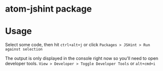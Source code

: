 # atom-jshint package

Usage
===

Select some code, then hit `ctrl+alt+j` or click `Packages > JSHint > Run against selection`

The output is only displayed in the console right now so you'll need to open developer tools. `View > Developer > Toggle Developer Tools` or `alt+cmd+i`
